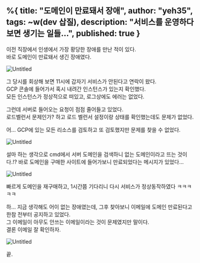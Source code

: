 %{
title: "도메인이 만료돼서 장애",
author: "yeh35",
tags: ~w(dev 삽질),
description: "서비스를 운영하다보면 생기는 일들...",
published: true
}
---
이전 직장에서 인생에서 가장 황당한 장애를 만난 적이 있다.   
바로 도메인이 만료돼서 생긴 장애였다.

![Untitled](/images/posts/84cf2663-b5f7-414b-a1f9-49e14a8c6464.png)

그 당시를 회상해 보면 11시에 갑자기 서비스가 안된다고 연락이 왔다.   
GCP 콘솔에 들어가서 혹시 내려간 인스턴스가 있는지 확인했다.   
모든 인스턴스가 정상적으로 떠있고, 로그상에도 에러는 없었다.  

그런데 서버로 들어오는 요청이 점점 줄어들고 있었다.   
로드벨런서 문제인가? 하고 로드 벨런서 설정이랑 상태를 확인했는데도 문제가 없었다.

어… GCP에 있는 모든 리소스를 검토하고 또 검토했지만 문제를 찾을 수 없었다.

![Untitled](/images/posts/354c17aa-c43e-40b0-b384-894a74e38db3.png)

설마 하는 생각으로 cmd에서 서버 도메인을 검색하니 없는 도메인이라고 뜨는 것이다.!?
바로 도메인을 구매한 사이트에 들어가보니 만료되었다는 메시지가 있었다… 

![Untitled](/images/posts/b3d44b19-5a1b-45e2-a8c3-fdf970f8f7b2.png)

빠르게 도메인을 재구매하고, 1시간쯤 기다리니 다시 서비스가 정상동작하였다 ㅋㅋㅋㅋㅋ

하… 지금 생각해도 어이 없는 장애였는데, 그후 찾아보니 이메일에 도메인 만료된다고 한참 전부터 공지하고 있었다.  
그 이메일이 아무도 안쓰는 이메일이라는 것이 문제였지만 말이다.   
결론 이메일 잘 확인하자.

![Untitled](/images/posts/c5d8f88b-69c1-4328-ac5c-b098570a4cea.png)

끝.